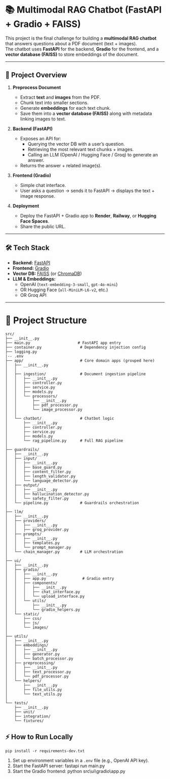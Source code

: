 # 📚 Multimodal RAG Chatbot (FastAPI + Gradio + FAISS)

This project is the final challenge for building a **multimodal RAG chatbot** that answers questions about a PDF document (text + images).  
The chatbot uses **FastAPI** for the backend, **Gradio** for the frontend, and a **vector database (FAISS)** to store embeddings of the document.

---

## 🚀 Project Overview

1. **Preprocess Document**
   - Extract **text** and **images** from the PDF.
   - Chunk text into smaller sections.
   - Generate **embeddings** for each text chunk.
   - Save them into a **vector database (FAISS)** along with metadata linking images to text.

2. **Backend (FastAPI)**
   - Exposes an API for:
     - Querying the vector DB with a user’s question.
     - Retrieving the most relevant text chunks + images.
     - Calling an LLM (OpenAI / Hugging Face / Groq) to generate an answer.
   - Returns the answer + related image(s).

3. **Frontend (Gradio)**
   - Simple chat interface.
   - User asks a question → sends it to FastAPI → displays the text + image response.

4. **Deployment**
   - Deploy the FastAPI + Gradio app to **Render**, **Railway**, or **Hugging Face Spaces**.
   - Share the public URL.

---

## 🛠️ Tech Stack

- **Backend:** [FastAPI](https://fastapi.tiangolo.com/)  
- **Frontend:** [Gradio](https://www.gradio.app/)  
- **Vector DB:** [FAISS](https://github.com/facebookresearch/faiss) (or [ChromaDB](https://www.trychroma.com/))  
- **LLM & Embeddings:**  
  - OpenAI (`text-embedding-3-small`, `gpt-4o-mini`)  
  - OR Hugging Face (`all-MiniLM-L6-v2`, etc.)  
  - OR Groq API  

---

# 📂 Project Structure

```
src/
├── __init__.py
├── main.py                     # FastAPI app entry
├── container.py                 # Dependency injection config
├── logging.py  
|-- .env
├── app/                         # Core domain apps (grouped here)
│   ├── __init__.py
│   │
│   ├── ingestion/               # Document ingestion pipeline
│   │   ├── __init__.py
│   │   ├── controller.py
│   │   ├── service.py
│   │   ├── models.py
│   │   └── processors/
│   │       ├── __init__.py
│   │       ├── pdf_processor.py
│   │       └── image_processor.py
│   │
│   └── chatbot/                 # Chatbot logic
│       ├── __init__.py
│       ├── controller.py
│       ├── service.py
│       ├── models.py
│       └── rag_pipeline.py      # Full RAG pipeline
│
├── guardrails/
│   ├── __init__.py
│   ├── input/
│   │   ├── __init__.py
│   │   ├── base_guard.py
│   │   ├── content_filter.py
│   │   ├── length_validator.py
│   │   └── language_detector.py
│   ├── output/
│   │   ├── __init__.py
│   │   ├── hallucination_detector.py
│   │   └── safety_filter.py
│   └── pipeline.py              # Guardrails orchestration
│
├── llm/
│   ├── __init__.py
│   ├── providers/
│   │   ├── __init__.py
│   │   ├── groq_provider.py
│   ├── prompts/
│   │   ├── __init__.py
│   │   ├── templates.py
│   │   └── prompt_manager.py
│   └── chain_manager.py         # LLM orchestration
│
├── ui/
│   ├── __init__.py
│   ├── gradio/
│   │   ├── __init__.py
│   │   ├── app.py                # Gradio entry
│   │   ├── components/
│   │   │   ├── __init__.py
│   │   │   ├── chat_interface.py
│   │   │   └── upload_interface.py
│   │   └── utils/
│   │       ├── __init__.py
│   │       └── gradio_helpers.py
│   └── static/
│       ├── css/
│       ├── js/
│       └── images/
│
├── utils/
│   ├── __init__.py
│   ├── embeddings/
│   │   ├── __init__.py
│   │   ├── generator.py
│   │   └── batch_processor.py
│   ├── preprocessing/
│   │   ├── __init__.py
│   │   ├── text_processor.py
│   │   └── pdf_processor.py
│   └── helpers/
│       ├── __init__.py
│       ├── file_utils.py
│       └── text_utils.py
│
└── tests/
    ├── __init__.py
    ├── unit/
    ├── integration/
    └── fixtures/
```


## ⚡ How to Run Locally
    pip install -r requirements-dev.txt
1. Set up environment variables in a `.env` file (e.g., OpenAI API key).
2. Start the FastAPI server: fastapi run main.py
3. Start the Gradio frontend: python src\ui\gradio\app.py